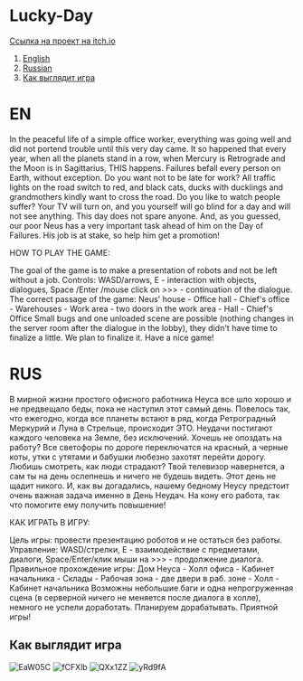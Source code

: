 # Lucky-Day
[Ссылка на проект на itch.io](https://gufelniza.itch.io/lucky-day)

1. [English](#en)
2. [Russian](#rus)
3. [Как выглядит игра](#как-выглядит-игра)

# EN
In the peaceful life of a simple office worker, everything was going well and did not portend trouble until this very day came. It so happened that every year, when all the planets stand in a row, when Mercury is Retrograde and the Moon is in Sagittarius, THIS happens. Failures befall every person on Earth, without exception. Do you want not to be late for work? All traffic lights on the road switch to red, and black cats, ducks with ducklings and grandmothers kindly want to cross the road. Do you like to watch people suffer? Your TV will turn on, and you yourself will go blind for a day and will not see anything. This day does not spare anyone. And, as you guessed, our poor Neus has a very important task ahead of him on the Day of Failures. His job is at stake, so help him get a promotion!

HOW TO PLAY THE GAME:

The goal of the game is to make a presentation of robots and not be left without a job. Controls: WASD/arrows, E - interaction with objects, dialogues, Space /Enter /mouse click on >>> - continuation of the dialogue. The correct passage of the game: Neus' house - Office hall - Chief's office - Warehouses - Work area - two doors in the work area - Hall - Chief's Office Small bugs and one unloaded scene are possible (nothing changes in the server room after the dialogue in the lobby), they didn't have time to finalize a little. We plan to finalize it. Have a nice game!

# RUS
В мирной жизни простого офисного работника Неуса все шло хорошо и не предвещало беды, пока не наступил этот самый день. Повелось так, что ежегодно, когда все планеты встают в ряд, когда Ретроградный Меркурий и Луна в Стрельце, происходит ЭТО. Неудачи постигают каждого человека на Земле, без исключений. Хочешь не опоздать на работу? Все светофоры по дороге переключатся на красный, а черные коты, утки с утятами и бабушки любезно захотят перейти дорогу. Любишь смотреть, как люди страдают? Твой телевизор навернется, а сам ты на день ослепнешь и ничего не будешь видеть. Этот день не щадит никого. И, как вы догадались, нашему бедному Неусу предстоит очень важная задача именно в День Неудач. На кону его работа, так что помогите ему получить повышение!

КАК ИГРАТЬ В ИГРУ:

Цель игры: провести презентацию роботов и не остаться без работы. Управление: WASD/стрелки, E - взаимодействие с предметами, диалоги, Space/Enter/клик мыши на >>> - продолжение диалога. Правильное прохождение игры: Дом Неуса - Холл офиса - Кабинет начальника - Склады - Рабочая зона - две двери в раб. зоне - Холл - Кабинет начальника Возможны небольшие баги и одна непрогруженная сцена (в серверной ничего не меняется после диалога в холле), немного не успели доработать. Планируем дорабатывать. Приятной игры!

## Как выглядит игра
![EaW05C](https://user-images.githubusercontent.com/71431806/219973020-04aa1bda-c392-4eb1-9601-db4e49b127db.jpg)
![fCFXlb](https://user-images.githubusercontent.com/71431806/219972988-31f0c0fe-1866-4187-b2f3-bbf6c323a68c.jpg)
![QXx1ZZ](https://user-images.githubusercontent.com/71431806/219972969-5d6631d0-d5c1-4404-89e1-9cc4fd9e31d4.jpg)
![yRd9fA](https://user-images.githubusercontent.com/71431806/219972998-f308ea09-a5dc-43a3-96e9-83a75ea4aa1b.jpg)
